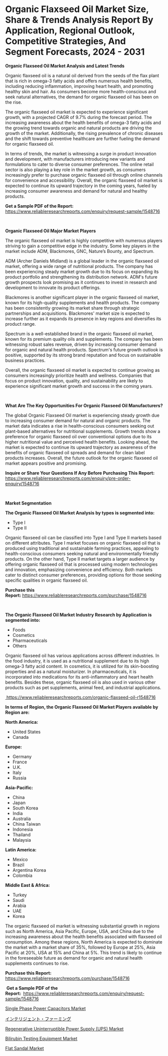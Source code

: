 <p><h1>Organic Flaxseed Oil Market Size, Share & Trends Analysis Report By Application, Regional Outlook, Competitive Strategies, And Segment Forecasts, 2024 - 2031</h1></p><p><strong>Organic Flaxseed Oil Market Analysis and Latest Trends</strong></p>
<p><p>Organic flaxseed oil is a natural oil derived from the seeds of the flax plant that is rich in omega-3 fatty acids and offers numerous health benefits, including reducing inflammation, improving heart health, and promoting healthy skin and hair. As consumers become more health-conscious and seek natural alternatives, the demand for organic flaxseed oil has been on the rise.</p><p>The organic flaxseed oil market is expected to experience significant growth, with a projected CAGR of 9.7% during the forecast period. The increasing awareness about the health benefits of omega-3 fatty acids and the growing trend towards organic and natural products are driving the growth of the market. Additionally, the rising prevalence of chronic diseases and the shift towards preventive healthcare are further fueling the demand for organic flaxseed oil.</p><p>In terms of trends, the market is witnessing a surge in product innovation and development, with manufacturers introducing new variants and formulations to cater to diverse consumer preferences. The online retail sector is also playing a key role in the market growth, as consumers increasingly prefer to purchase organic flaxseed oil through online channels for convenience and accessibility. Overall, the organic flaxseed oil market is expected to continue its upward trajectory in the coming years, fueled by increasing consumer awareness and demand for natural and healthy products.</p></p>
<p><strong>Get a Sample PDF of the Report:&nbsp;</strong> <a href="https://www.reliableresearchreports.com/enquiry/request-sample/1548716">https://www.reliableresearchreports.com/enquiry/request-sample/1548716</a></p>
<p>&nbsp;</p>
<p><strong>Organic Flaxseed Oil Major Market Players</strong></p>
<p><p>The organic flaxseed oil market is highly competitive with numerous players striving to gain a competitive edge in the industry. Some key players in the market include ADM, Blackmores, GNC, Nature’s Bounty, and Spectrum.</p><p>ADM (Archer Daniels Midland) is a global leader in the organic flaxseed oil market, offering a wide range of nutritional products. The company has been experiencing steady market growth due to its focus on expanding its product portfolio and strengthening its distribution network. ADM's future growth prospects look promising as it continues to invest in research and development to innovate its product offerings.</p><p>Blackmores is another significant player in the organic flaxseed oil market, known for its high-quality supplements and health products. The company has been consistently growing its market share through strategic partnerships and acquisitions. Blackmores' market size is expected to increase further as it expands its presence in key regions and diversifies its product range.</p><p>Spectrum is a well-established brand in the organic flaxseed oil market, known for its premium quality oils and supplements. The company has been witnessing robust sales revenue, driven by increasing consumer demand for organic and natural health products. Spectrum's future growth outlook is positive, supported by its strong brand reputation and focus on sustainable business practices.</p><p>Overall, the organic flaxseed oil market is expected to continue growing as consumers increasingly prioritize health and wellness. Companies that focus on product innovation, quality, and sustainability are likely to experience significant market growth and success in the coming years.</p></p>
<p>&nbsp;</p>
<p><strong>What Are The Key Opportunities For Organic Flaxseed Oil Manufacturers?</strong></p>
<p><p>The global Organic Flaxseed Oil market is experiencing steady growth due to increasing consumer demand for natural and organic products. The market data indicates a rise in health-conscious consumers seeking out plant-based alternatives for nutritional supplements. Growth trends show a preference for organic flaxseed oil over conventional options due to its higher nutritional value and perceived health benefits. Looking ahead, the market is expected to continue its upward trajectory as awareness of the benefits of organic flaxseed oil spreads and demand for clean label products increases. Overall, the future outlook for the organic flaxseed oil market appears positive and promising.</p></p>
<p><strong>Inquire or Share Your Questions If Any Before Purchasing This Report:</strong> <a href="https://www.reliableresearchreports.com/enquiry/pre-order-enquiry/1548716">https://www.reliableresearchreports.com/enquiry/pre-order-enquiry/1548716</a></p>
<p>&nbsp;</p>
<p><strong>Market Segmentation</strong></p>
<p><strong>The Organic Flaxseed Oil Market Analysis by types is segmented into:</strong></p>
<p><ul><li>Type I</li><li>Type II</li></ul></p>
<p><p>Organic flaxseed oil can be classified into Type I and Type II markets based on different attributes. Type I market focuses on organic flaxseed oil that is produced using traditional and sustainable farming practices, appealing to health-conscious consumers seeking natural and environmentally friendly products. On the other hand, Type II market targets a larger audience by offering organic flaxseed oil that is processed using modern technologies and innovation, emphasizing convenience and efficiency. Both markets cater to distinct consumer preferences, providing options for those seeking specific qualities in organic flaxseed oil.</p></p>
<p><strong>Purchase this Report:&nbsp;</strong><a href="https://www.reliableresearchreports.com/purchase/1548716">https://www.reliableresearchreports.com/purchase/1548716</a></p>
<p>&nbsp;</p>
<p><strong>The Organic Flaxseed Oil Market Industry Research by Application is segmented into:</strong></p>
<p><ul><li>Foods</li><li>Cosmetics</li><li>Pharmaceuticals</li><li>Others</li></ul></p>
<p><p>Organic flaxseed oil has various applications across different industries. In the food industry, it is used as a nutritional supplement due to its high omega-3 fatty acid content. In cosmetics, it is utilized for its skin-boosting properties and as a natural moisturizer. In pharmaceuticals, it is incorporated into medications for its anti-inflammatory and heart health benefits. Besides these, organic flaxseed oil is also used in various other products such as pet supplements, animal feed, and industrial applications.</p></p>
<p><a href="https://www.reliableresearchreports.com/organic-flaxseed-oil-r1548716">&nbsp;https://www.reliableresearchreports.com/organic-flaxseed-oil-r1548716</a></p>
<p><strong>In terms of Region, the Organic Flaxseed Oil Market Players available by Region are:</strong></p>
<p>
    <p> <strong> North America: </strong>
        <ul>
            <li>United States</li>
            <li>Canada</li>
        </ul>
        </p> 
    <p> <strong> Europe: </strong>
        <ul>
            <li>Germany</li>
            <li>France</li>
            <li>U.K.</li>
            <li>Italy</li>
            <li>Russia</li>
        </ul>
        </p> 
    <p> <strong> Asia-Pacific: </strong>
        <ul>
            <li>China</li>
            <li>Japan</li>
            <li>South Korea</li>
            <li>India</li>
            <li>Australia</li>
            <li>China Taiwan</li>
            <li>Indonesia</li>
            <li>Thailand</li>
            <li>Malaysia</li>
        </ul>
        </p> 
    <p> <strong> Latin America: </strong>
        <ul>
            <li>Mexico</li>
            <li>Brazil</li>
            <li>Argentina Korea</li>
            <li>Colombia</li>
        </ul>
        </p> 
    <p> <strong> Middle East & Africa: </strong>
        <ul>
            <li>Turkey</li>
            <li>Saudi</li>
            <li>Arabia</li>
            <li>UAE</li>
            <li>Korea</li>
        </ul>
    </p>
    </p>
<p><p>The organic flaxseed oil market is witnessing substantial growth in regions such as North America, Asia Pacific, Europe, USA, and China due to the increasing awareness about the health benefits associated with flaxseed oil consumption. Among these regions, North America is expected to dominate the market with a market share of 35%, followed by Europe at 25%, Asia Pacific at 20%, USA at 15% and China at 5%. This trend is likely to continue in the foreseeable future as demand for organic and natural health supplements continues to rise.</p></p>
<p><strong>Purchase this Report: </strong><a href="https://www.reliableresearchreports.com/purchase/1548716">https://www.reliableresearchreports.com/purchase/1548716</a></p>
<p>&nbsp;<strong>Get a Sample PDF of the Report:&nbsp;&nbsp;</strong><a href="https://www.reliableresearchreports.com/enquiry/request-sample/1548716">https://www.reliableresearchreports.com/enquiry/request-sample/1548716</a></p>
<p><strong></strong></p>
<p><p><a href="https://medium.com/@theomorar/single-phase-power-capacitors-industry-analysis-report-its-market-size-share-trends-by-4f67f41e8a42">Single Phase Power Capacitors Market</a></p><p><a href="https://github.com/AhmadMann1950/Market-Research-Report-List-2/blob/main/954633232826.md">インテリジェント・ファーミング</a></p><p><a href="https://medium.com/@bon-bar/regenerative-uninterruptible-power-supply-ups-market-market-segmentation-geographical-regions-04122b64ee6f">Regenerative Uninterruptible Power Supply (UPS) Market</a></p><p><a href="https://www.linkedin.com/pulse/bilirubin-testing-equipment-market-growth-outlook-from-2024-xyazf">Bilirubin Testing Equipment Market</a></p><p><a href="https://github.com/biheemgalvinlouises6hokrh3h/Market-Research-Report-List-3/blob/main/flat-sandal-market.md">Flat Sandal Market</a></p></p>
